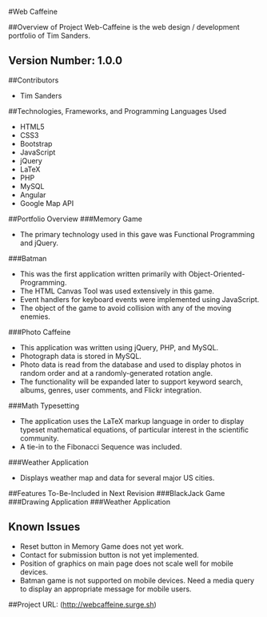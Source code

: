 #Web Caffeine

##Overview of Project
Web-Caffeine is the web design / development portfolio of Tim Sanders.

## Version Number:  1.0.0

##Contributors
*    Tim Sanders

##Technologies, Frameworks, and Programming Languages Used
*    HTML5
*    CSS3
*    Bootstrap
*    JavaScript
*    jQuery
*    LaTeX
*    PHP
*    MySQL
*    Angular
*    Google Map API

##Portfolio Overview
###Memory Game
*    The primary technology used in this gave was Functional Programming and jQuery.

###Batman
*    This was the first application written primarily with Object-Oriented-Programming.
*    The HTML Canvas Tool was used extensively in this game.
*    Event handlers for keyboard events were implemented using JavaScript.
*    The object of the game to avoid collision with any of the moving enemies.  

###Photo Caffeine
*    This application was written using jQuery, PHP, and MySQL.
*    Photograph data is stored in MySQL.
*    Photo data is read from the database and used to display photos in random order and at a randomly-generated rotation angle.
*    The functionality will be expanded later to support keyword search, albums, genres, user comments, and Flickr integration.

###Math Typesetting
*    The application uses the LaTeX markup language in order to display typeset mathematical equations, of particular interest in the scientific community.
*    A tie-in to the Fibonacci Sequence was included.

###Weather Application
*    Displays weather map and data for several major US cities.

##Features To-Be-Included in Next Revision
###BlackJack Game
###Drawing Application
###Weather Application

## Known Issues
*    Reset button in Memory Game does not yet work.
*    Contact for submission button is not yet implemented.
*    Position of graphics on main page does not scale well for mobile devices.
*    Batman game is not supported on mobile devices.  Need a media query to display an appropriate message for mobile users.

##Project URL: (http://webcaffeine.surge.sh)
